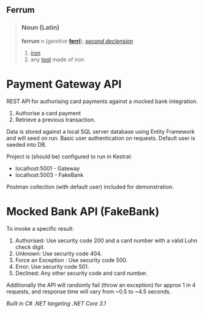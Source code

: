 ## Ferrum

> ### Noun (Latin)
> **ferrum** n  (_genitive_  **[ferrī](https://en.wiktionary.org/wiki/ferri#Latin "ferri")**);  _[second declension](https://en.wiktionary.org/wiki/Appendix:Latin_second_declension "Appendix:Latin second declension")_
>
>1.  [iron](https://en.wiktionary.org/wiki/iron "iron")
>2.  any  [tool](https://en.wiktionary.org/wiki/tool "tool")  made of iron

# Payment Gateway API
REST API for authorising card payments against a mocked bank integration. 
1. Authorise a card payment
2. Retrieve a previous transaction.

Data is stored against a local SQL server database using Entity Framework and will seed on run. Basic user authentication on requests. Default user is seeded into DB.

Project is (should be) configured to run in Kestral:
* localhost:5001 - Gateway
* localhost:5003 - FakeBank 

Postman collection (with default user) included for demonstration.

# Mocked Bank API (FakeBank)
To invoke a specific result:

1. Authorised: Use security code 200 and a card number with a valid Luhn check digit.
2. Unknown: Use security code 404.
3. Force an Exception : Use security code 500.
4. Error: Use security code 501.
5. Declined: Any other security code and card number.

Additionally the API will randomly fail (throw an exception) for approx 1 in 4 requests, and response time will vary from ~0.5 to ~4.5 seconds.

*Built in C# .NET targeting .NET Core 3.1*
